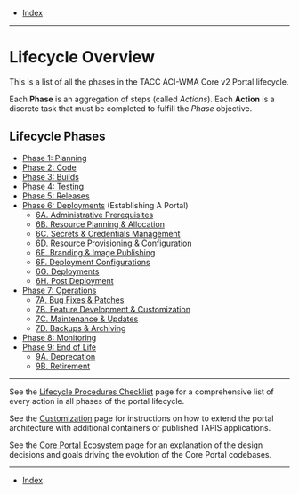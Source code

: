 - [Index](../index.md)

---

# Lifecycle Overview

This is a list of all the phases in the TACC ACI-WMA Core v2 Portal lifecycle.

Each **Phase** is an aggregation of steps (called _Actions_). Each **Action** is a discrete task that must be completed to fulfill the _Phase_ objective.

## Lifecycle Phases

- [Phase 1: Planning](phase_01)
- [Phase 2: Code](phase_02)
- [Phase 3: Builds](phase_03)
- [Phase 4: Testing](phase_04)
- [Phase 5: Releases](phase_05)
- [Phase 6: Deployments](phase_06) (Establishing A Portal)
    - [6A. Administrative Prerequisites](phase_06#6a)
    - [6B. Resource Planning & Allocation](phase_06#6b)
    - [6C. Secrets & Credentials Management](phase_06#6c)
    - [6D. Resource Provisioning & Configuration](phase_06#6d)
    - [6E. Branding & Image Publishing](phase_06#6e)
    - [6F. Deployment Configurations](phase_06#6f)
    - [6G. Deployments](phase_06#6g)
    - [6H. Post Deployment](phase_06#6h)
- [Phase 7: Operations](phase_07)
    - [7A. Bug Fixes & Patches](phase_07#7a)
    - [7B. Feature Development & Customization](phase_07#7b)
    - [7C. Maintenance & Updates](phase_07#7c)
    - [7D. Backups & Archiving](phase_07#7d)
- [Phase 8: Monitoring](phase_08)
- [Phase 9: End of Life](phase_09)
    - [9A. Deprecation](phase_09#9a)
    - [9B. Retirement](phase_09#9b)

---

See the [Lifecycle Procedures Checklist](checklist.md) page for a comprehensive list of every action in all phases of the portal lifecycle.

See the [Customization](customization.md) page for instructions on how to extend the portal architecture with additional containers or published TAPIS applications.

See the [Core Portal Ecosystem](ecosystem.md) page for an explanation of the design decisions and goals driving the evolution of the Core Portal codebases.

---

- [Index](../index.md)
